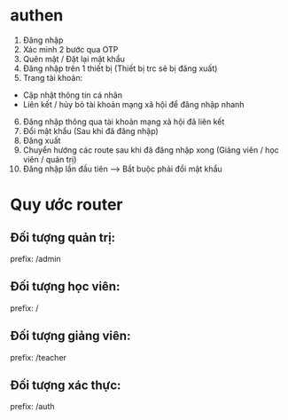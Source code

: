 # authen

1. Đăng nhập
2. Xác minh 2 bước qua OTP
3. Quên mật / Đặt lại mật khẩu
4. Đăng nhập trên 1 thiết bị (Thiết bị trc sẽ bị đăng xuất)
5. Trang tài khoản:

- Cập nhật thông tin cá nhân
- Liên kết / hủy bỏ tài khoản mạng xã hội để đăng nhập nhanh

6. Đăng nhập thông qua tài khoản mạng xã hội đã liên kết
7. Đổi mật khẩu (Sau khi đã đăng nhập)
8. Đăng xuất
9. Chuyển hướng các route sau khi đã đăng nhập xong (Giảng viên / học viên / quản trị)
10. Đăng nhập lần đầu tiên --> Bắt buộc phải đổi mật khẩu

# Quy ước router

## Đối tượng quản trị:

prefix: /admin

## Đối tượng học viên:

prefix: /

## Đối tượng giảng viên:

prefix: /teacher

## Đối tượng xác thực:

prefix: /auth
